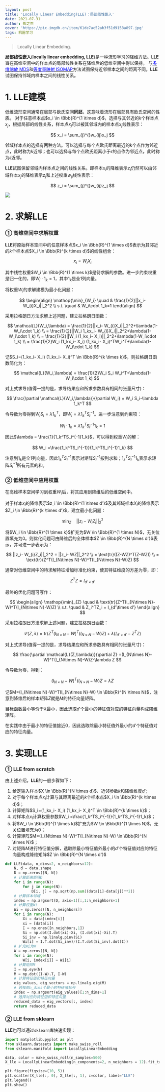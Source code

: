 ```yaml
---
layout: post
title: 'Locally Linear Embedding(LLE)：局部线性嵌入'
date: 2021-07-31
author: 郑之杰
cover: 'https://pic.imgdb.cn/item/61de7ac52ab3f51d9158a897.jpg'
tags: 机器学习
---
```


> Locally Linear Embedding.

**局部线性嵌入**(**locally linear embedding, LLE**)是一种流形学习的降维方法。**LLE**旨在高维空间中的样本点的局部线性关系在降维后的低维空间中得以保持。
与[<font color=Blue>多维缩放 MDS</font>](https://0809zheng.github.io/2021/07/28/mds.html)和[<font color=Blue>等度量映射 ISOMAP</font>](https://0809zheng.github.io/2021/07/28/mds.html)方法试图保持近邻样本之间的距离不同，**LLE**试图保持邻域内样本之间的线性关系。


# 1. LLE建模

低维流形空间通常在局部与欧氏空间**同胚**，这意味着流形在局部具有欧氏空间的性质。
对于任意样本点$x_i \in \Bbb{R}^{1 \times d}$，选择与其邻近的$k$个样本点$x_j$，根据局部的线性关系，样本点$x_j$可以被其邻域内的样本点$x_j$线性表示：

$$ x_i = \sum_{j}^{}w_{ij}x_j $$

邻域样本点的选择有两种方法。可以选择与每个点欧氏距离最近的$k$个点作为邻近点，此时称为$k$近邻；也可以选择与每个点欧氏距离小于$\epsilon$的点作为邻近点，此时称为$\epsilon$近邻。

**LLE**试图保留邻域内样本点之间的线性关系。即样本$x_i$的降维表示$z_i$仍然可以由邻域样本$x_j$的降维表示$z_j$和上述权重$w_{ij}$线性表示：

$$ z_i = \sum_{j}^{}w_{ij}z_j $$

![](https://pic.imgdb.cn/item/61de7ac52ab3f51d9158a897.jpg)


# 2. 求解LLE

### ① 高维空间中求解权重

**LLE**将原始样本空间中的任意样本点$x_i \in \Bbb{R}^{1 \times d}$表示为其邻近的$k$个样本点$X_i \in \Bbb{R}^{k \times d}$的线性组合：

$$ x_i = W_{i}X_i $$

其中线性权重$W_i \in \Bbb{R}^{1 \times k}$是待求解的参数。进一步约束权重是归一化的，即$W_i\cdot 1_k=1$，其中$1_k$是全$1$列向量。

将权重$W_i$的求解建模为最小化问题：

$$ \begin{align} \mathop{\min}_{W_i} \quad & \frac{1}{2}||x_i- W_{i}X_i||_2^2 \\ s.t. \quad & W_i\cdot 1_k=1 \end{align} $$

采用拉格朗日方法求解上述问题，建立拉格朗日函数：

$$ \mathcal{L}(W_i,\lambda) = \frac{1}{2}||x_i- W_{i}X_i||_2^2+\lambda(1-W_i\cdot 1_k) \\ = \frac{1}{2}||W_i 1_kx_i- W_{i}X_i||_2^2+\lambda(1-W_i\cdot 1_k)  \\ = \frac{1}{2}||W_i (1_kx_i- X_i)||_2^2+\lambda(1-W_i\cdot 1_k)  \\ = \frac{1}{2}W_i (1_kx_i- X_i) (1_kx_i- X_i)^TW_i^T+\lambda(1-W_i\cdot 1_k) $$

记$S_i=(1_kx_i- X_i) (1_kx_i- X_i)^T \in \Bbb{R}^{k \times k}$，则拉格朗日函数简化为：

$$ \mathcal{L}(W_i,\lambda) =  \frac{1}{2}W_i S_i W_i^T+\lambda(1-W_i\cdot 1_k) $$

对上式求导(值得一提的是，求导结果应和所求参数具有相同的张量尺寸)：

$$ \frac{\partial \mathcal{L}(W_i,\lambda)}{\partial W_i} = W_i S_i-\lambda 1_k^T $$

令导数为零得到$W_i S_i=\lambda 1_k^T$，即$W_i =\lambda 1_k^TS_i^{-1}$。进一步注意到约束项：

$$ W_i\cdot 1_k = \lambda 1_k^TS_i^{-1}1_k  =1 $$

因此$\lambda = \frac{1}{1_k^TS_i^{-1}1_k}$，可以得到权重$W_i$的解：

$$ W_i =\frac{1_k^TS_i^{-1}}{1_k^TS_i^{-1}1_k}  $$

注意到$1_k$是全$1$列向量，因此$1_k^TS_i^{-1}$表示对矩阵$S_i^{-1}$按列求和；$1_k^TS_i^{-1}1_k$表示求矩阵$S_i^{-1}$所有元素的和。

### ② 低维空间中应用权重

在高维样本空间学习到权重$W_i$后，将其应用到降维后的低维空间中。

对于样本$x_i$的降维表示$z_i \in \Bbb{R}^{1 \times d'}$及其邻域样本$X_i$的降维表示$Z_i \in \Bbb{R}^{k \times d'}$，建立最小化问题：

$$ \mathop{\min}_{Z} \quad  ||z_i- W_{i}Z_i||_2^2  $$

将$W_i \in \Bbb{R}^{1 \times k}$扩充为$W \in \Bbb{R}^{1 \times N}$，无关位置填充为$0$。则优化问题可由降维后的全体样本$Z \in \Bbb{R}^{N \times d'}$表示，并可进一步表示为：

$$ ||z_i- W_{i}Z_i||_2^2 =  ||z_i- WZ||_2^2 \\ = \text{tr}((Z-WZ)^T(Z-WZ)) \\ = \text{tr}(Z^T(I_{N\times N}-W)^T(I_{N\times N}-W)Z) $$

通常对低维空间中的待求解特征增加标准化约束，使其特征维度的方差为零，即：

$$ Z^TZ = I_{d'\times d'} $$

最终的优化问题可写作：

$$ \begin{align} \mathop{\min}_{Z} \quad & \text{tr}(Z^T(I_{N\times N}-W)^T(I_{N\times N}-W)Z) \\ s.t. \quad & Z_i^TZ_i = I_{d'\times d'} \end{align} $$

采用拉格朗日方法求解上述问题，建立拉格朗日函数：

$$ \mathcal{L}(Z,\lambda) = \text{tr}(Z^T(I_{N\times N}-W)^T(I_{N\times N}-W)Z)+\lambda(I_{d'\times d'}-Z^TZ) $$

对上式求导(值得一提的是，求导结果应和所求参数具有相同的张量尺寸)：

$$ \frac{\partial \mathcal{L}(Z,\lambda)}{\partial Z} =(I_{N\times N}-W)^T(I_{N\times N}-W)Z-\lambda Z $$

令导数为零，得到：

$$ (I_{N\times N}-W)^T(I_{N\times N}-W)Z = \lambda Z $$

记$M=(I_{N\times N}-W)^T(I_{N\times N}-W) \in \Bbb{R}^{N \times N}$，注意到降维后的样本矩阵$Z$就是$M$的特征向量矩阵。

目标函数最小等价于$\lambda$最小，因此选取$d'$个最小的特征值对应的特征向量构成降维矩阵。

在实践中由于最小的特征值接近$0$，因此选取除最小特征值外最小的$d'$个特征值对应的特征向量。


# 3. 实现LLE

### ① LLE from scratch
由上述介绍，**LLE**的一般步骤如下：
1. 给定输入样本$X \in \Bbb{R}^{N \times d}$、近邻参数$k$和降维维度$d'$;
2. 对于每个样本点$x_i$计算与其距离最近的$k$个样本点$X_i \in \Bbb{R}^{k \times d}$；
3. 计算矩阵$S_i=(1_kx_i- X_i) (1_kx_i- X_i)^T \in \Bbb{R}^{k \times k}$；
4. 对样本点$x_i$计算权重参数$W_i =\frac{1_k^TS_i^{-1}}{1_k^TS_i^{-1}1_k}$；
5. 将$W_i \in \Bbb{R}^{1 \times k}$扩充为$W \in \Bbb{R}^{1 \times N}$，无关位置填充为$0$；
6. 计算矩阵$M=(I_{N\times N}-W)^T(I_{N\times N}-W) \in \Bbb{R}^{N \times N}$；
7. 对矩阵$M$进行特征值分解，选取除最小特征值外最小的$d'$个特征值对应的特征向量构成降维矩阵$Z \in \Bbb{R}^{N \times d'}$


```python
def LLE(data, n_dims=2, n_neighbors=12):
    N, d = data.shape
    D = np.zeros([N, N])
    # 计算距离矩阵D
    for i in range(N):
        for j in range(N):
            D[i, j] = np.sqrt(np.sum((data[i]-data[j])**2))
    # 计算样本邻域
    index = np.argsort(D, axis=1)[:,1:n_neighbors+1]
    # 计算权重Wi
    Wi = np.zeros([N, n_neighbors])
    for i in range(N):
        Xi = data[index[i]]
        xi = [data[i]]
        I = np.ones([n_neighbors,1])
        Si = np.dot(I.dot(xi)-Xi, (I.dot(xi)-Xi).T)
        Si_inv = np.linalg.pinv(Si)
        Wi[i] = I.T.dot(Si_inv)/(I.T.dot(Si_inv).dot(I))
    # 扩充Wi为W
    W = np.zeros([N, N])
    for i in range(N):
        W[i, index[i]] = Wi[i]
    # 计算矩阵M
    I = np.eye(N)
    M = np.dot((I-W).T, I-W)
    # 计算特征值和特征向量
    eig_values, eig_vectors = np.linalg.eig(M)
    # 选择前n_dims个最小的特征值标号
    index = np.argsort(eig_values)[1:n_dims+1]
    # 选择对应的特征值和特征向量
    reduced_data = eig_vectors[:, index]
    return reduced_data
```

### ② LLE from sklearn

**LLE**也可以通过`sklearn`库快速实现：

```python
import matplotlib.pyplot as plt
from sklearn.datasets import make_swiss_roll
from sklearn.manifold import LocallyLinearEmbedding

data, color = make_swiss_roll(n_samples=500)
X_lle = LocallyLinearEmbedding(n_components=2, n_neighbors = 12).fit_transform(data)

plt.figure(figsize=(10, 5))
plt.scatter(X_lle[:, 0], X_lle[:, 1], c=color, label="LLE")
plt.legend()
plt.show()
```
